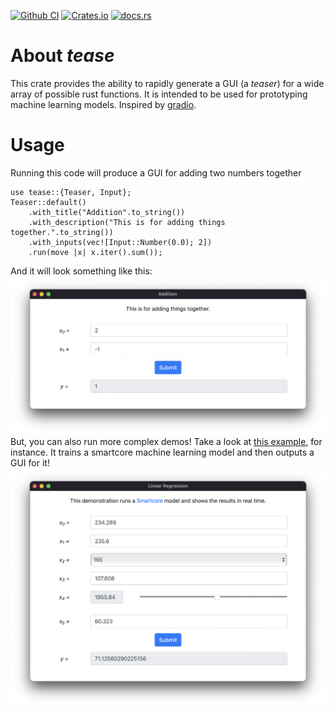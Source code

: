 [![Github CI](https://github.com/cmccomb/tease/actions/workflows/tests.yml/badge.svg)](https://github.com/cmccomb/tease/actions)
[![Crates.io](https://img.shields.io/crates/v/tease.svg)](https://crates.io/crates/tease)
[![docs.rs](https://img.shields.io/docsrs/tease/latest?logo=rust)](https://docs.rs/tease)

# About _tease_
This crate provides the ability to rapidly generate a GUI (a _teaser_) for a wide array of possible rust functions. It is intended to be used for prototyping machine learning models. Inspired by [gradio](https://gradio.app/).

# Usage
Running this code will produce a GUI for adding two numbers together
```rust, no_run
use tease::{Teaser, Input};
Teaser::default()
    .with_title("Addition".to_string())
    .with_description("This is for adding things together.".to_string())
    .with_inputs(vec![Input::Number(0.0); 2])
    .run(move |x| x.iter().sum());
```
And it will look something like this:
![](https://raw.githubusercontent.com/cmccomb/tease/master/assets/addition.png)
But, you can also run more complex demos! Take a look at [this example](https://github.com/cmccomb/tease/blob/master/examples/smartcore.rs), for instance. It trains a smartcore machine learning model and then outputs a GUI for it!
![](https://raw.githubusercontent.com/cmccomb/tease/master/assets/smartcore.png)